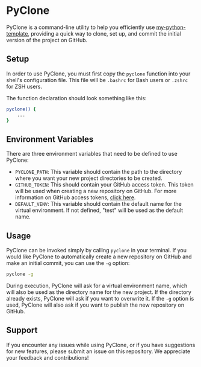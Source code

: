 # PyClone

PyClone is a command-line utility to help you efficiently use [my-python-template](https://github.com/C-Naoki/my-python-template), providing a quick way to clone, set up, and commit the initial version of the project on GitHub.

## Setup

In order to use PyClone, you must first copy the `pyclone` function into your shell's configuration file. This file will be `.bashrc` for Bash users or `.zshrc` for ZSH users.

The function declaration should look something like this:

```bash
pyclone() {
    ...
}
```

## Environment Variables

There are three environment variables that need to be defined to use PyClone:

- `PYCLONE_PATH`: This variable should contain the path to the directory where you want your new project directories to be created.
- `GITHUB_TOKEN`: This should contain your GitHub access token. This token will be used when creating a new repository on GitHub. For more information on GitHub access tokens, [click here](https://docs.github.com/en/authentication/keeping-your-account-and-data-secure/managing-your-personal-access-tokens).
- `DEFAULT_VENV`: This variable should contain the default name for the virtual environment. If not defined, "test" will be used as the default name.

## Usage

PyClone can be invoked simply by calling `pyclone` in your terminal. If you would like PyClone to automatically create a new repository on GitHub and make an initial commit, you can use the `-g` option:

```bash
pyclone -g
```

During execution, PyClone will ask for a virtual environment name, which will also be used as the directory name for the new project. If the directory already exists, PyClone will ask if you want to overwrite it. If the `-g` option is used, PyClone will also ask if you want to publish the new repository on GitHub.

## Support

If you encounter any issues while using PyClone, or if you have suggestions for new features, please submit an issue on this repository. We appreciate your feedback and contributions!